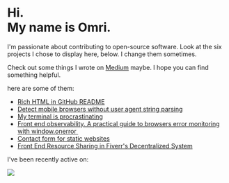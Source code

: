 # Hi.<br>My name is Omri.

I'm passionate about contributing to open-source software. Look at the six projects I chose to display here, below. I change them sometimes.

Check out some things I wrote on [Medium](https://medium.com/@omrilotan) maybe. I hope you can find something helpful.


here are some of them:

- [Rich HTML in GitHub README](https://medium.com/@omrilotan/rich-html-in-github-readme-bfb3de791441?source=rss-47868244aac6------2)
- [Detect mobile browsers without user agent string parsing](https://medium.com/fiverr-engineering/detect-mobile-browsers-without-user-agent-string-parsing-66e3694ce8cd?source=rss-47868244aac6------2)
- [My terminal is procrastinating ](https://medium.com/@omrilotan/my-terminal-is-procrastinating-c4cd520c373c?source=rss-47868244aac6------2)
- [Front end observability. A practical guide to browsers error monitoring with window.onerror ‍](https://medium.com/fiverr-engineering/front-end-observability-a-practical-guide-to-browsers-error-monitoring-with-window-onerror-307f7a93deef?source=rss-47868244aac6------2)
- [Contact form for static websites](https://medium.com/@omrilotan/contact-form-for-static-websites-56650393f78c?source=rss-47868244aac6------2)
- [Front End Resource Sharing in Fiverr's Decentralized System](https://medium.com/fiverr-engineering/front-end-dependency-sharing-19ed0ce9089e?source=rss-47868244aac6------2)

I've been recently active on:

[![](https://github-readme-stats.vercel.app/api/pin/?username=gorangajic&repo=isbot&show_owner=true)](https://github.com/gorangajic/isbot)